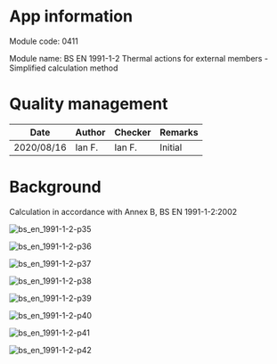 # App information

Module code: 0411

Module name: BS EN 1991-1-2 Thermal actions for external members - Simplified calculation method

# Quality management

| Date       | Author | Checker | Remarks |
| ---------- | ------ | ------- | ------- |
| 2020/08/16 | Ian F. | Ian F.  | Initial |

# Background

Calculation in accordance with Annex B, BS EN 1991-1-2:2002 

![bs_en_1991-1-2-p35](0411.assets/bs_en_1991-1-2-p35.png)

![bs_en_1991-1-2-p36](0411.assets/bs_en_1991-1-2-p36.png)

![bs_en_1991-1-2-p37](0411.assets/bs_en_1991-1-2-p37.png)

![bs_en_1991-1-2-p38](0411.assets/bs_en_1991-1-2-p38.png)

![bs_en_1991-1-2-p39](0411.assets/bs_en_1991-1-2-p39.png)

![bs_en_1991-1-2-p40](0411.assets/bs_en_1991-1-2-p40.png)

![bs_en_1991-1-2-p41](0411.assets/bs_en_1991-1-2-p41.png)

![bs_en_1991-1-2-p42](0411.assets/bs_en_1991-1-2-p42.png)